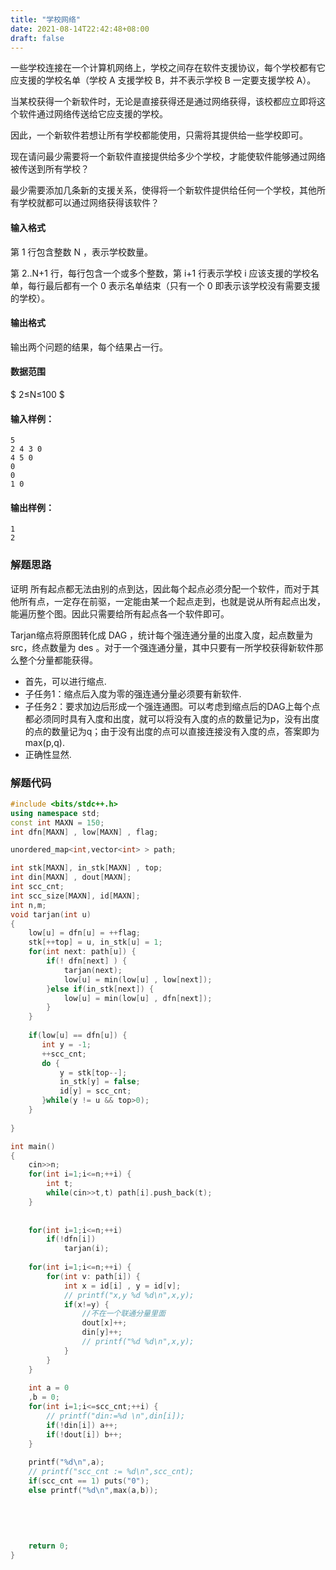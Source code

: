```yaml
---
title: "学校网络"
date: 2021-08-14T22:42:48+08:00
draft: false
---
```


一些学校连接在一个计算机网络上，学校之间存在软件支援协议，每个学校都有它应支援的学校名单（学校 A  支援学校 B，并不表示学校 B 一定要支援学校  A）。

当某校获得一个新软件时，无论是直接获得还是通过网络获得，该校都应立即将这个软件通过网络传送给它应支援的学校。

因此，一个新软件若想让所有学校都能使用，只需将其提供给一些学校即可。

现在请问最少需要将一个新软件直接提供给多少个学校，才能使软件能够通过网络被传送到所有学校？

最少需要添加几条新的支援关系，使得将一个新软件提供给任何一个学校，其他所有学校就都可以通过网络获得该软件？

#### 输入格式

第 1 行包含整数 N ，表示学校数量。

第 2..N+1  行，每行包含一个或多个整数，第 i+1  行表示学校 i 应该支援的学校名单，每行最后都有一个 0 表示名单结束（只有一个 0 即表示该学校没有需要支援的学校）。

#### 输出格式

输出两个问题的结果，每个结果占一行。

#### 数据范围

$ 2≤N≤100 $



#### 输入样例：

```
5
2 4 3 0
4 5 0
0
0
1 0
```

#### 输出样例：

```
1
2
```

###  解题思路

证明
所有起点都无法由别的点到达，因此每个起点必须分配一个软件，而对于其他所有点，一定存在前驱，一定能由某一个起点走到，也就是说从所有起点出发，能遍历整个图。因此只需要给所有起点各一个软件即可。



Tarjan缩点将原图转化成 DAG ，统计每个强连通分量的出度入度，起点数量为 src，终点数量为 des 。对于一个强连通分量，其中只要有一所学校获得新软件那么整个分量都能获得。

- 首先，可以进行缩点.
- 子任务1：缩点后入度为零的强连通分量必须要有新软件.
- 子任务2：要求加边后形成一个强连通图。可以考虑到缩点后的DAG上每个点都必须同时具有入度和出度，就可以将没有入度的点的数量记为p，没有出度的点的数量记为q；由于没有出度的点可以直接连接没有入度的点，答案即为max(p,q).
- 正确性显然.



### 解题代码



```cpp
#include <bits/stdc++.h>
using namespace std;
const int MAXN = 150;
int dfn[MAXN] , low[MAXN] , flag;

unordered_map<int,vector<int> > path;

int stk[MAXN], in_stk[MAXN] , top;
int din[MAXN] , dout[MAXN];
int scc_cnt;
int scc_size[MAXN], id[MAXN];
int n,m;
void tarjan(int u) 
{
    low[u] = dfn[u] = ++flag;
    stk[++top] = u, in_stk[u] = 1;
    for(int next: path[u]) {
        if(! dfn[next] ) {
            tarjan(next);
            low[u] = min(low[u] , low[next]);
        }else if(in_stk[next]) {
            low[u] = min(low[u] , dfn[next]);
        }
    }
    
    if(low[u] == dfn[u]) {
       int y = -1;
       ++scc_cnt;
       do {
           y = stk[top--];
           in_stk[y] = false;
           id[y] = scc_cnt;
       }while(y != u && top>0);
    }
    
}

int main()
{
    cin>>n;
    for(int i=1;i<=n;++i) {
        int t;
        while(cin>>t,t) path[i].push_back(t);
    }
    
    
    for(int i=1;i<=n;++i) 
        if(!dfn[i]) 
            tarjan(i);
    
    for(int i=1;i<=n;++i) {
        for(int v: path[i]) {
            int x = id[i] , y = id[v];
            // printf("x,y %d %d\n",x,y);
            if(x!=y) {
                //不在一个联通分量里面
                dout[x]++;
                din[y]++;
                // printf("%d %d\n",x,y);
            }
        }
    }
    
    int a = 0
    ,b = 0;
    for(int i=1;i<=scc_cnt;++i) {
        // printf("din:=%d \n",din[i]);
        if(!din[i]) a++;
        if(!dout[i]) b++;
    }
    
    printf("%d\n",a);
    // printf("scc_cnt := %d\n",scc_cnt);
    if(scc_cnt == 1) puts("0");
    else printf("%d\n",max(a,b));
    
    
    
    
    
    return 0;
}
```

